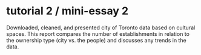 # tutorial 2 / mini-essay 2

Downloaded, cleaned, and presented city of Toronto data based on cultural spaces.
This report compares the number of establishments in relation to the ownership type (city vs. the people) and discusses any trends in the data.